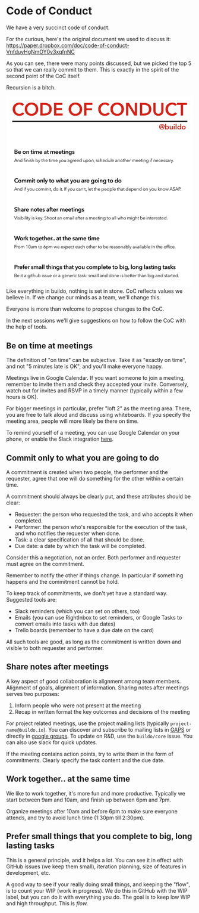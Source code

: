 # Code of Conduct

We have a very succinct code of conduct.

For the curious, here's the original document we used to discuss it: https://paper.dropbox.com/doc/code-of-conduct-VnfduvHgNmOY0v3xqfnNC

As you can see, there were many points discussed, but we picked the top 5 so that we can really commit to them. This is exactly in the spirit of the second point of the CoC itself.

Recursion is a bitch.

![](code_of_conduct.png)
Like everything in buildo, nothing is set in stone. CoC reflects  values we believe in. If we change our minds as a team, we'll change this.

Everyone is more than welcome to propose changes to the CoC.

In the next sessions we'll give suggestions on how to follow the CoC with the help of tools.

## Be on time at meetings

The definition of "on time" can be subjective. Take it as "exactly on time", and not "5 minutes late is OK", and you'll make everyone happy.

Meetings live in Google Calendar. If you want someone to join a meeting, remember to invite them and check they accepted your invite. Conversely, watch out for invites and RSVP in a timely manner (typically within a few hours is OK).

For bigger meetings in particular, prefer "loft 2" as the meeting area. There, you are free to talk aloud and discuss using whiteboards. If you specify the meeting area, people will more likely be there on time.

To remind yourself of a meeting, you can use Google Calendar on your phone, or enable the Slack integration [here](https://buildo.slack.com/services/gcalendar).

## Commit only to what you are going to do

A commitment is created when two people, the performer and the requester, agree that one will do something for the other within a certain time.

A commitment should always be clearly put, and these attributes should be clear:

- Requester: the person who requested the task, and who accepts it when completed.
- Performer: the person who's responsible for the execution of the task, and who notifies the requester when done.
- Task: a clear specification of all that should be done.
- Due date: a date by which the task will be completed.

Consider this a negotiation, not an order. Both performer and requester must agree on the commitment.

Remember to notify the other if things change. In particular if something happens and the commitment cannot be hold.

To keep track of commitments, we don't yet have a standard way. Suggested tools are:

- Slack reminders (which you can set on others, too)
- Emails (you can use RightInbox to set reminders, or Google Tasks to convert emails into tasks with due dates)
- Trello boards (remember to have a due date on the card)

All such tools are good, as long as the commitment is written down and visible to both requester and performer.

## Share notes after meetings

A key aspect of good collaboration is alignment among team members. Alignment of goals, alignment of information. Sharing notes after meetings serves two purposes:

1. Inform people who were not present at the meeting
2. Recap in written format the key outcomes and decisions of the meeting

For project related meetings, use the project mailing lists (typically `project-name@buildo.io`). You can discover and subscribe to mailing lists in [GAPS](https://gaps.our.buildo.io/subs#) or directly in [google groups](https://groups.google.com/a/buildo.io/forum/#!overview). To update on R&D, use the `buildo/core` issue. You can also use slack for quick updates.

If the meeting contains action points, try to write them in the form of commitments. Clearly specify the task content and the due date.

## Work together.. at the same time

We like to work together, it's more fun and more productive. Typically we start between 9am and 10am, and finish up between 6pm and 7pm.

Organize meetings after 10am and before 6pm to make sure everyone attends, and try to avoid lunch time (1:30pm till 2:30pm).

## Prefer small things that you complete to big, long lasting tasks

This is a general principle, and it helps a lot. You can see it in effect with GitHub issues (we keep them small), iteration planning, size of features in development, etc.

A good way to see if your really doing small things, and keeping the "flow", is to count your WIP (work in progress). We do this in GitHub with the WIP label, but you can do it with everything you do. The goal is to keep low WIP and high throughput. This is *flow*.